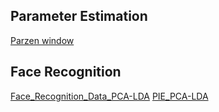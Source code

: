 ## Parameter Estimation

[Parzen window](https://github.com/windrises/pattern_recognition/tree/master/parameter_estimation/parzen_window.ipynb)


## Face Recognition

[Face_Recognition_Data_PCA-LDA](https://github.com/windrises/pattern_recognition/blob/master/face_recognition/Face_Recognition_Data_PCA-LDA.ipynb)
[PIE_PCA-LDA](https://github.com/windrises/pattern_recognition/blob/master/face_recognition/PIE_PCA-LDA.ipynb)
